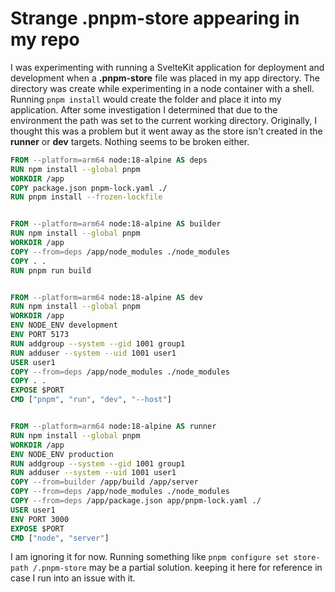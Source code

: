 # Strange .pnpm-store appearing in my repo

I was experimenting with running a SvelteKit application for deployment and
development when a **.pnpm-store** file was placed in my app directory. The
directory was create while experimenting in a node container with a shell.
Running `pnpm install` would create the folder and place it into my application.
After some investigation I determined that due to the environment the path was
set to the current working directory. Originally, I thought this was a problem
but it went away as the store isn't created in the **runner** or **dev**
targets. Nothing seems to be broken either.

```Dockerfile
FROM --platform=arm64 node:18-alpine AS deps
RUN npm install --global pnpm
WORKDIR /app
COPY package.json pnpm-lock.yaml ./
RUN pnpm install --frozen-lockfile


FROM --platform=arm64 node:18-alpine AS builder
RUN npm install --global pnpm
WORKDIR /app
COPY --from=deps /app/node_modules ./node_modules
COPY . .
RUN pnpm run build


FROM --platform=arm64 node:18-alpine AS dev
RUN npm install --global pnpm
WORKDIR /app
ENV NODE_ENV development
ENV PORT 5173
RUN addgroup --system --gid 1001 group1
RUN adduser --system --uid 1001 user1
USER user1
COPY --from=deps /app/node_modules ./node_modules
COPY . .
EXPOSE $PORT
CMD ["pnpm", "run", "dev", "--host"]


FROM --platform=arm64 node:18-alpine AS runner
RUN npm install --global pnpm
WORKDIR /app
ENV NODE_ENV production
RUN addgroup --system --gid 1001 group1
RUN adduser --system --uid 1001 user1
COPY --from=builder /app/build /app/server
COPY --from=deps /app/node_modules ./node_modules
COPY --from=deps /app/package.json app/pnpm-lock.yaml ./
USER user1
ENV PORT 3000
EXPOSE $PORT
CMD ["node", "server"]
```

I am ignoring it for now. Running something like
`pnpm configure set store-path /.pnpm-store` may be a partial solution. keeping
it here for reference in case I run into an issue with it.

